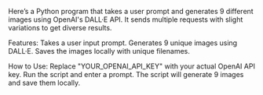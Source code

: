 Here’s a Python program that takes a user prompt and generates 9 different images using OpenAI's DALL·E API. It sends multiple requests with slight variations to get diverse results.


Features:
    Takes a user input prompt.
    Generates 9 unique images using DALL·E.
    Saves the images locally with unique filenames.

How to Use:
    Replace "YOUR_OPENAI_API_KEY" with your actual OpenAI API key.
    Run the script and enter a prompt.
    The script will generate 9 images and save them locally.